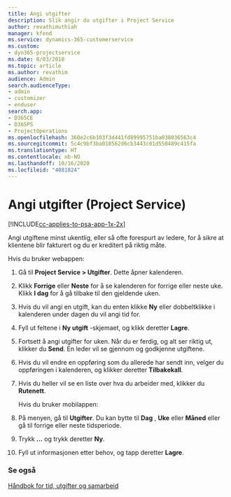 ```yaml
---
title: Angi utgifter
description: Slik angir du utgifter i Project Service
author: revathimuthiah
manager: kfend
ms.service: dynamics-365-customerservice
ms.custom:
- dyn365-projectservice
ms.date: 8/03/2018
ms.topic: article
ms.author: revathim
audience: Admin
search.audienceType:
- admin
- customizer
- enduser
search.app:
- D365CE
- D365PS
- ProjectOperations
ms.openlocfilehash: 360e2c6b103f3d441fd89995751ba038036563c4
ms.sourcegitcommit: 5c4c9bf3ba018562d6cb3443c01d550489c415fa
ms.translationtype: HT
ms.contentlocale: nb-NO
ms.lasthandoff: 10/16/2020
ms.locfileid: "4081824"
---
```

# <a name="enter-expenses-project-service"></a>Angi utgifter (Project Service)

[!INCLUDE[cc-applies-to-psa-app-1x-2x](../includes/cc-applies-to-psa-app-1x-2x.md)]

Angi utgiftene minst ukentlig, eller så ofte forespurt av ledere, for å sikre at klientene blir fakturert og du er kreditert på riktig måte.  
  
 Hvis du bruker webappen:  
  
1. Gå til **Project Service > Utgifter**. Dette åpner kalenderen.  
  
2. Klikk **Forrige** eller **Neste** for å se kalenderen for forrige eller neste uke. Klikk **I dag** for å gå tilbake til den gjeldende uken.  
  
3. Hvis du vil angi en utgift, kan du enten klikke **Ny** eller dobbeltklikke i kalenderen under dagen du vil angi tid for.  
  
4. Fyll ut feltene i **Ny utgift** -skjemaet, og klikk deretter **Lagre**.  
  
5. Fortsett å angi utgifter for uken. Når du er ferdig, og alt ser riktig ut, klikker du **Send**. En leder vil se gjennom og godkjenne utgiftene.  
  
6. Hvis du vil endre en oppføring som du allerede har sendt inn, velger du oppføringen i kalenderen, og klikker deretter **Tilbakekall**.  
  
7. Hvis du heller vil se en liste over hva du arbeider med, klikker du **Rutenett**.  
  
   Hvis du bruker mobilappen:  
  
8. På menyen, gå til **Utgifter**.     Du kan bytte til **Dag** , **Uke** eller **Måned** eller gå til forrige eller neste tidsperiode.  
  
9. Trykk **…** og trykk deretter **Ny**.  
  
10. Fyll ut informasjonen etter behov, og tapp deretter **Lagre**.  
  
### <a name="see-also"></a>Se også  
 [Håndbok for tid, utgifter og samarbeid](../psa/time-expense-collaboration-guide.md)
